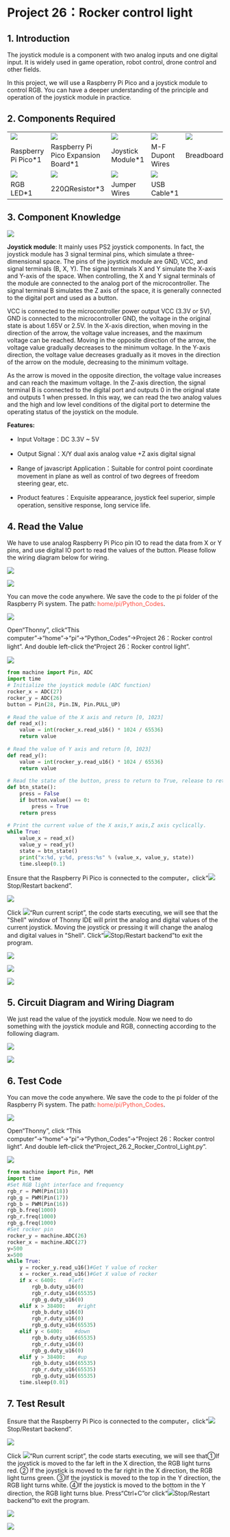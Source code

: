 # Project 26：Rocker control light

## 1. Introduction

The joystick module is a component with two analog inputs and one digital input. It is widely used in game operation, robot control, drone control and other fields.

In this project, we will use a Raspberry Pi Pico and a joystick module to control RGB. You can have a deeper understanding of the principle and operation of the joystick module in practice.

## 2. Components Required

<table>
<tbody>
<tr class="odd">
<td><img src="https://raw.githubusercontent.com/keyestudio/KS3025-KS3025F-Keyestudio-Raspberry-Pi-Pico-Learning-Kit-Complete-Edition-Raspberry-Pi/master/media/b18fe281156b29c44796f72222718d58.jpeg"  /></td>
<td><img src="https://raw.githubusercontent.com/keyestudio/KS3025-KS3025F-Keyestudio-Raspberry-Pi-Pico-Learning-Kit-Complete-Edition-Raspberry-Pi/master/media/bbed91c0b45fcafc7e7163bfeabf68f9.png" /></td>
<td><img src="https://raw.githubusercontent.com/keyestudio/KS3025-KS3025F-Keyestudio-Raspberry-Pi-Pico-Learning-Kit-Complete-Edition-Raspberry-Pi/master/media/d087b123748cbfb8ed9f517150db71c5.png" /></td>
<td><img src="https://raw.githubusercontent.com/keyestudio/KS3025-KS3025F-Keyestudio-Raspberry-Pi-Pico-Learning-Kit-Complete-Edition-Raspberry-Pi/master/media/f1aed48e2c02214415853ad2358f3744.png" /></td>
<td><img src="https://raw.githubusercontent.com/keyestudio/KS3025-KS3025F-Keyestudio-Raspberry-Pi-Pico-Learning-Kit-Complete-Edition-Raspberry-Pi/master/media/e65c16153d0ca27891c8c08092d96d5a.png" /></td>
</tr>
<tr class="even">
<td>Raspberry Pi Pico*1</td>
<td>Raspberry Pi Pico Expansion Board*1</td>
<td>Joystick Module*1</td>
<td>M-F Dupont Wires</td>
<td>Breadboard*1</td>
</tr>
<tr class="odd">
<td><img src="https://raw.githubusercontent.com/keyestudio/KS3025-KS3025F-Keyestudio-Raspberry-Pi-Pico-Learning-Kit-Complete-Edition-Raspberry-Pi/master/media/af749ecbde89c728a8c63e6527781cac.png" /></td>
<td><img src="https://raw.githubusercontent.com/keyestudio/KS3025-KS3025F-Keyestudio-Raspberry-Pi-Pico-Learning-Kit-Complete-Edition-Raspberry-Pi/master/media/098a2730d0b0a2a4b2079e0fc87fd38b.png" /></td>
<td><img src="https://raw.githubusercontent.com/keyestudio/KS3025-KS3025F-Keyestudio-Raspberry-Pi-Pico-Learning-Kit-Complete-Edition-Raspberry-Pi/master/media/c801a7baee258ff7f5f28ac6e9a7097b.png" /></td>
<td><img src="https://raw.githubusercontent.com/keyestudio/KS3025-KS3025F-Keyestudio-Raspberry-Pi-Pico-Learning-Kit-Complete-Edition-Raspberry-Pi/master/media/7dcbd02995be3c142b2f97df7f7c03ce.png" /></td>
<td></td>
</tr>
<tr class="even">
<td>RGB LED*1</td>
<td>220ΩResistor*3</td>
<td>Jumper Wires</td>
<td>USB Cable*1</td>
<td></td>
</tr>
</tbody>
</table>

## 3. Component Knowledge

![](../media/d087b123748cbfb8ed9f517150db71c5.png)

**Joystick module**: It mainly uses PS2 joystick components. In fact, the joystick module has 3 signal terminal pins, which simulate a
three-dimensional space. The pins of the joystick module are GND, VCC, and signal terminals (B, X, Y). The signal terminals X and Y simulate the X-axis and Y-axis of the space. When controlling, the X and Y signal terminals of the module are connected to the analog port of the microcontroller. The signal terminal B simulates the Z axis of the space, it is generally connected to the digital port and used as a button.

VCC is connected to the microcontroller power output VCC (3.3V or 5V), GND is connected to the microcontroller GND, the voltage in the original state is about 1.65V or 2.5V. In the X-axis direction, when moving in the direction of the arrow, the voltage value increases, and the maximum voltage can be reached. Moving in the opposite direction of the arrow, the voltage value gradually decreases to the minimum voltage. In the Y-axis direction, the voltage value decreases gradually as it moves in the direction of the arrow on the module, decreasing to the minimum voltage.

As the arrow is moved in the opposite direction, the voltage value increases and can reach the maximum voltage. In the Z-axis
direction, the signal terminal B is connected to the digital port and outputs 0 in the original state and outputs 1 when pressed. In this way, we can read the two analog values and the high and low level conditions of the digital port to determine the operating status of the joystick on the module.

**Features:**

- Input Voltage：DC 3.3V \~ 5V

- Output Signal：X/Y dual axis analog value +Z axis digital signal

- Range of javascript Application：Suitable for control point coordinate movement in plane as well as control of two degrees of freedom steering gear, etc.  

- Product features：Exquisite appearance, joystick feel superior, simple operation, sensitive response, long service life.  

## 4. Read the Value

We have to use analog Raspberry Pi Pico pin IO to read the data from X or Y pins, and use digital IO port to read the values of the button. Please follow the wiring diagram below for wiring.

![](../media/36004a41553a2f413ba05775e9b696eb.png)

![](../media/b843cdff62b3ccf3f3f028a834b468aa.png)

You can move the code anywhere. We save the code to the pi folder of the Raspberry Pi system. The path: <span style="color: rgb(255, 76, 65);">home/pi/Python_Codes</span>.

![](../media/ae27830403a2f741aa9b725e5324c215.png)

Open“Thonny”, click“This computer”→“home”→“pi”→“Python_Codes”→Project 26：Rocker control light”. And double left-click the“Project 26：Rocker control light”.

![](../media/8a76bb8e2c4b5e146f39241dc0c2d64a.png)

```Python
from machine import Pin, ADC
import time
# Initialize the joystick module (ADC function)
rocker_x = ADC(27)
rocker_y = ADC(26)
button = Pin(28, Pin.IN, Pin.PULL_UP)
 
# Read the value of the X axis and return [0, 1023]
def read_x():
    value = int(rocker_x.read_u16() * 1024 / 65536)
    return value
 
# Read the value of Y axis and return [0, 1023]
def read_y():
    value = int(rocker_y.read_u16() * 1024 / 65536)
    return value
 
# Read the state of the button, press to return to True, release to return to False
def btn_state():
    press = False
    if button.value() == 0:
        press = True
    return press
 
# Print the current value of the X axis,Y axis,Z axis cyclically.
while True:
    value_x = read_x()
    value_y = read_y()
    state = btn_state()
    print("x:%d, y:%d, press:%s" % (value_x, value_y, state))
    time.sleep(0.1)
```

Ensure that the Raspberry Pi Pico is connected to the computer，click“![](../media/ec00367ea605788eab454cd176b94c7b.png)Stop/Restart backend”.

![](../media/1c574181fe3ad2ca2a48925c4e0c1e7a.png)

Click ![](../media/bb4d9305714a178069d277b20e0934b7.png)“Run current script”, the code starts executing, we will see that the "Shell" window of Thonny IDE will print the analog and digital values of the current joystick. Moving the joystick or pressing it will change the analog and digital values in "Shell". 
Click“![](../media/ec00367ea605788eab454cd176b94c7b.png)Stop/Restart backend”to exit the program.

![](../media/e94385c4676b364550f3840b96bc9f57.png)

![](../media/c8097bd115d4c564192c19a08df2702a.jpeg)

![](../media/20904cf7c75d3dd861da3b3575670a0e.png)

## 5. Circuit Diagram and Wiring Diagram

We just read the value of the joystick module. Now we need to do something with the joystick module and RGB, connecting according to the following diagram.

![](../media/000ec2c5dae0b0d5368569abbd026f35.png)

![](../media/68601044f75ee6840f0b97cad9bea891.png)

## 6. Test Code

You can move the code anywhere. We save the code to the pi folder of the Raspberry Pi system. The path: <span style="color: rgb(255, 76, 65);">home/pi/Python_Codes</span>.

![](../media/ae27830403a2f741aa9b725e5324c215.png)

Open“Thonny”, click “This computer”→“home”→“pi”→“Python_Codes”→“Project 26：Rocker control light”. And double left-click the“Project\_26.2\_Rocker\_Control\_Light.py”.

![](../media/9c538bec7eff6bd64192bee501782814.png)

```Python
from machine import Pin, PWM
import time
#Set RGB light interface and frequency
rgb_r = PWM(Pin(18))
rgb_g = PWM(Pin(17))
rgb_b = PWM(Pin(16))
rgb_b.freq(1000)
rgb_r.freq(1000)
rgb_g.freq(1000)
#Set rocker pin
rocker_y = machine.ADC(26)
rocker_x = machine.ADC(27)
y=500
x=500
while True:
    y = rocker_y.read_u16()#Get Y value of rocker
    x = rocker_x.read_u16()#Get X value of rocker
    if x < 6400:    #left
        rgb_b.duty_u16(0)
        rgb_r.duty_u16(65535)
        rgb_g.duty_u16(0)
    elif x > 38400:    #right
        rgb_b.duty_u16(0)
        rgb_r.duty_u16(0)
        rgb_g.duty_u16(65535)
    elif y < 6400:    #down
        rgb_b.duty_u16(65535)
        rgb_r.duty_u16(0)
        rgb_g.duty_u16(0)
    elif y > 38400:    #up
        rgb_b.duty_u16(65535)
        rgb_r.duty_u16(65535)
        rgb_g.duty_u16(65535)
    time.sleep(0.01)
```

## 7. Test Result
    
Ensure that the Raspberry Pi Pico is connected to the computer，click“![](../media/ec00367ea605788eab454cd176b94c7b.png)Stop/Restart backend”.

![](../media/4bce4d98a3b7e171a0e93b5b27c18be6.png)

Click ![](../media/bb4d9305714a178069d277b20e0934b7.png)“Run current script”, the code starts executing, we will see that①If the joystick is moved to the far left in the X direction, the RGB light turns red. ② If the joystick is moved to the far right in the X direction, the RGB light turns green. ③If the joystick is moved to the top in the Y direction, the RGB light turns white. ④If the joystick is moved to the bottom in the Y direction, the RGB light turns blue. 
Press“Ctrl+C”or click“![](../media/ec00367ea605788eab454cd176b94c7b.png)Stop/Restart backend”to exit the program.

![](../media/67825ce03c80a9d2111608b8676181a4.png)

![](../media/9c2d0d8777200827b16c49b752d45c4c.jpeg)



